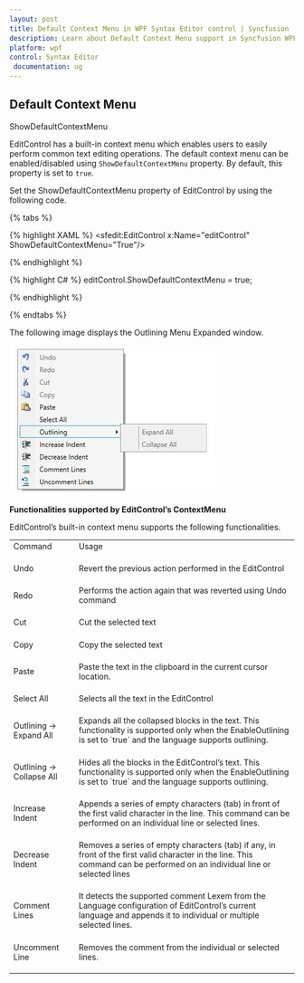 ```yaml
---
layout: post
title: Default Context Menu in WPF Syntax Editor control | Syncfusion
description: Learn about Default Context Menu support in Syncfusion WPF Syntax Editor control, its elements and more.
platform: wpf
control: Syntax Editor
 documentation: ug
---
```


## Default Context Menu

ShowDefaultContextMenu

EditControl has a built-in context menu which enables users to easily perform common text editing operations. The default context menu can be enabled/disabled using `ShowDefaultContextMenu` property. By default, this property is set to `true`.

Set the ShowDefaultContextMenu property of EditControl by using the following code.

{% tabs %}

{% highlight XAML %}
<sfedit:EditControl x:Name="editControl" ShowDefaultContextMenu="True"/>


{% endhighlight %}

{% highlight C# %}
editControl.ShowDefaultContextMenu = true;



{% endhighlight %}

{% endtabs %}

The following image displays the Outlining Menu Expanded window.

![Default-Context-Menu_img1](Default-Context-Menu_images/Default-Context-Menu_img1.jpeg)


**Functionalities supported by EditControl’s ContextMenu**

EditControl’s built-in context menu supports the following functionalities.

<table>
<tr>
<td>
Command<br/><br/></td><td>
Usage<br/><br/></td></tr>
<tr>
<td>
Undo<br/><br/></td><td>
Revert the previous action performed in the EditControl<br/><br/></td></tr>
<tr>
<td>
Redo<br/><br/></td><td>
Performs the action again that was reverted using Undo command<br/><br/></td></tr>
<tr>
<td>
Cut<br/><br/></td><td>
Cut the selected text<br/><br/></td></tr>
<tr>
<td>
Copy<br/><br/></td><td>
Copy the selected text<br/><br/></td></tr>
<tr>
<td>
Paste<br/><br/></td><td>
Paste the text in the clipboard in the current cursor location.<br/><br/></td></tr>
<tr>
<td>
Select All<br/><br/></td><td>
Selects all the text in the EditControl<br/><br/></td></tr>
<tr>
<td>
Outlining -> Expand All <br/><br/></td><td>
Expands all the collapsed blocks in the text. This functionality is supported only when the EnableOutlining is set to `true` and the language supports outlining.<br/><br/></td></tr>
<tr>
<td>
Outlining -> Collapse All<br/><br/></td><td>
Hides all the blocks in the EditControl’s text. This functionality is supported only when the EnableOutlining is set to `true` and the language supports outlining.<br/><br/></td></tr>
<tr>
<td>
Increase Indent<br/><br/></td><td>
Appends a series of empty characters (tab) in front of the first valid character in the line. This command can be performed on an individual line or selected lines.<br/><br/></td></tr>
<tr>
<td>
Decrease Indent<br/><br/></td><td>
Removes a series of empty characters (tab) if any, in front of the first valid character in the line. This command can be performed on an individual line or selected lines<br/><br/></td></tr>
<tr>
<td>
Comment Lines<br/><br/></td><td>
It detects the supported comment Lexem from the Language configuration of EditControl’s current language and appends it to individual or multiple selected lines.<br/><br/></td></tr>
<tr>
<td>
Uncomment Line<br/><br/></td><td>
Removes the comment from the individual or selected lines.<br/><br/></td></tr>
</table>
